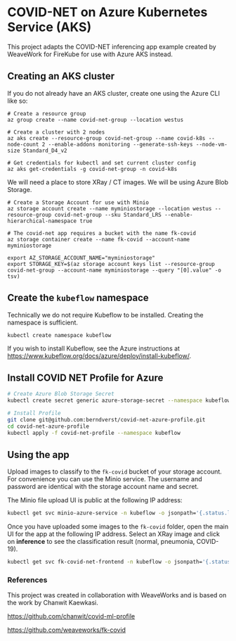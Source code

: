 # COVID-NET on Azure Kubernetes Service (AKS)

This project adapts the COVID-NET inferencing app example created by WeaveWork for FireKube for use with Azure AKS instead.

## Creating an AKS cluster
If you do not already have an AKS cluster, create one using the Azure CLI like so:

```
# Create a resource group
az group create --name covid-net-group --location westus

# Create a cluster with 2 nodes
az aks create --resource-group covid-net-group --name covid-k8s --node-count 2 --enable-addons monitoring --generate-ssh-keys --node-vm-size Standard_D4_v2

# Get credentials for kubectl and set current cluster config
az aks get-credentials -g covid-net-group -n covid-k8s
```

We will need a place to store XRay / CT images. We will be using Azure Blob Storage.

```
# Create a Storage Account for use with Minio
az storage account create --name myminiostorage --location westus --resource-group covid-net-group --sku Standard_LRS --enable-hierarchical-namespace true

# The covid-net app requires a bucket with the name fk-covid
az storage container create --name fk-covid --account-name myminiostorage

export AZ_STORAGE_ACCOUNT_NAME="myminiostorage"
export STORAGE_KEY=$(az storage account keys list --resource-group covid-net-group --account-name myminiostorage --query "[0].value" -o tsv)
```

## Create the `kubeflow` namespace

Technically we do not require Kubeflow to be installed. Creating the namespace is sufficient.

```
kubectl create namespace kubeflow
```

If you wish to install Kubeflow, see the Azure instructions at https://www.kubeflow.org/docs/azure/deploy/install-kubeflow/.


## Install COVID NET Profile for Azure

```bash
# Create Azure Blob Storage Secret
kubectl create secret generic azure-storage-secret --namespace kubeflow --from-literal=accountname=$AZ_STORAGE_ACCOUNT_NAME --from-literal=accountkey=$STORAGE_KEY

# Install Profile
git clone git@github.com:berndverst/covid-net-azure-profile.git
cd covid-net-azure-profile
kubectl apply -f covid-net-profile --namespace kubeflow
```


## Using the app

Upload images to classify to the `fk-covid` bucket of your storage account.
For convenience you can use the Minio service. The username and password are identical with the storage account name and secret.

The Minio file upload UI is public at the following IP address:

```bash
kubectl get svc minio-azure-service -n kubeflow -o jsonpath='{.status.loadBalancer.ingress[0].ip}'
```

Once you have uploaded some images to the `fk-covid` folder, open the main UI for the app at the following IP address. Select an XRay image and click on **inference** to see the classification result (normal, pneumonia, COVID-19).

```bash
kubectl get svc fk-covid-net-frontend -n kubeflow -o jsonpath='{.status.loadBalancer.ingress[0].ip}'
```

### References
This project was created in collaboration with WeaveWorks and is based on the work by Chanwit Kaewkasi.

https://github.com/chanwit/covid-ml-profile

https://github.com/weaveworks/fk-covid